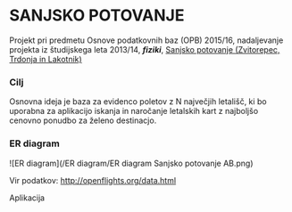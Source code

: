 # SANJSKO POTOVANJE
Projekt pri predmetu Osnove podatkovnih baz (OPB) 2015/16, nadaljevanje projekta iz študijskega leta 2013/14, _**fiziki**_, [Sanjsko potovanje (Zvitorepec, Trdonja in Lakotnik)](http://ucilnica1314.fmf.uni-lj.si/mod/wiki/view.php?id=10382)

### Cilj
Osnovna ideja je baza za evidenco poletov z N največjih letališč, ki bo uporabna za aplikacijo iskanja in naročanje letalskih kart z najboljšo cenovno ponudbo za želeno destinacjo.

### ER diagram
![ER diagram](/ER diagram/ER diagram Sanjsko potovanje AB.png)

Vir podatkov: 
http://openflights.org/data.html

Aplikacija



